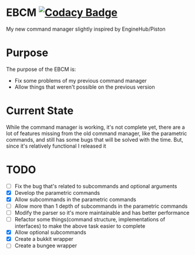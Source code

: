 # EBCM [![Codacy Badge](https://api.codacy.com/project/badge/Grade/78392a0229da4390a2069ab0efc24534)](https://www.codacy.com/manual/FixedDev/EBCM?utm_source=github.com&amp;utm_medium=referral&amp;utm_content=FixedDev/EBCM&amp;utm_campaign=Badge_Grade)
My new command manager slightly inspired by EngineHub/Piston
# Purpose
The purpose of the EBCM is:
  * Fix some problems of my previous command manager
  * Allow things that weren't possible on the previous version
# Current State
While the command manager is working, it's not complete yet, there are a lot of features missing from the old command manager,
like the parametric commands, and still has some bugs that will be solved with the time. But, since it's relatively functional I released it
# TODO
 * [ ] Fix the bug that's related to subcommands and optional arguments
 * [x] Develop the parametric commands
 * [x] Allow subcommands in the parametric commands
 * [ ] Allow more than 1 depth of subcommands in the parametric commands 
 * [ ] Modify the parser so it's more maintainable and has better performance
 * [ ] Refactor some things(command structure, implementations of interfaces) to make the above task easier to complete
 * [x] Allow optional subcommands
 * [x] Create a bukkit wrapper
 * [ ] Create a bungee wrapper
